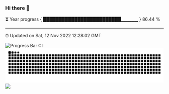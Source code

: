 ### Hi there 👋

⏳ Year progress { █████████████████████████▁▁▁▁▁ } 86.44 %

---

⏰ Updated on Sat, 12 Nov 2022 12:28:02 GMT

![Progress Bar CI](https://github.com/liununu/liununu/workflows/Progress%20Bar%20CI/badge.svg)![](https://raw.githubusercontent.com/L1cardo/L1cardo/main/assets/github-contribution-grid-snake.svg)![](https://raw.githubusercontent.com/seesaws/seesaws/main/assets/github-contribution-grid-snake.svg)
